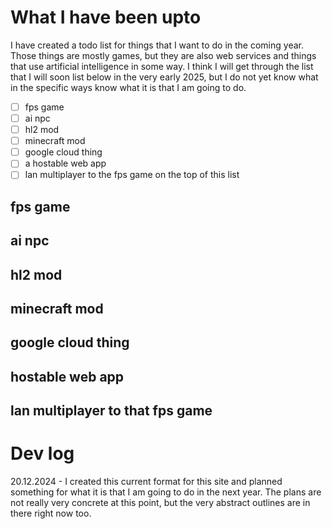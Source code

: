 # What I have been upto

I have created a todo list for things that I want to do in the coming year. Those
things are mostly games, but they are also web services and things that use artificial
intelligence in some way. I think I will get through the list that I will soon list 
below in the very early 2025, but I do not yet know what in the specific ways 
know what it is that I am going to do.

- [ ] fps game
- [ ] ai npc
- [ ] hl2 mod
- [ ] minecraft mod
- [ ] google cloud thing
- [ ] a hostable web app
- [ ] lan multiplayer to the fps game on the top of this list

## fps game
## ai npc
## hl2 mod
## minecraft mod
## google cloud thing
## hostable web app
## lan multiplayer to that fps game

# Dev log

20.12.2024 - I created this current format for this site and planned something for what it is that
I am going to do in the next year. The plans are not really very concrete at this point, but the 
very abstract outlines are in there right now too.
